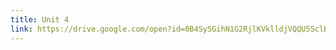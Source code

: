 ```yaml
---
title: Unit 4
link: https://drive.google.com/open?id=0B4SySGihN1G2RjlKVklldjVQQU5SclBwdnZqRDlwekJ5Y00w
---
```

